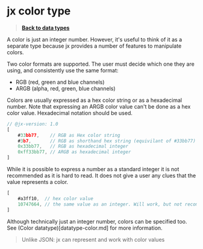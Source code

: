# jx color type

> **[Back to data types](datatypes.md)**

A color is just an integer number. However, it's useful to think of it as a separate type because jx provides a number of features to manipulate colors.

Two color formats are supported. The user must decide which one they are using, and consistently use the same format:

- RGB (red, green and blue channels)
- ARGB (alpha, red, green, blue channels)

Colors are usually expressed as a hex color string or as a hexadecimal number. Note that expressing an ARGB color value can't be done as a hex color value. Hexadecimal notation should be used.

```js
// @jx-version: 1.0
[
    #33bb77,    // RGB as Hex color string
    #3b7,       // RGB as shorthand hex string (equivilant of #33bb77)
    0x33bb77,   // RGB as hexadecimal integer
    0xff33bb77, // ARGB as hexadecimal integer
]
```

While it is possible to express a number as a standard integer it is not recommended as it is hard to read. It does not give a user any clues that the value represents a color.

```js
[
    #a3ff10,  // hex color value
    10747664, // the same value as an integer. Will work, but not recommended!
]
```

Although technically just an integer number, colors can be specified too. See (Color datatype)[datatype-color.md] for more information.

> Unlike JSON: jx can represent and work with color values
